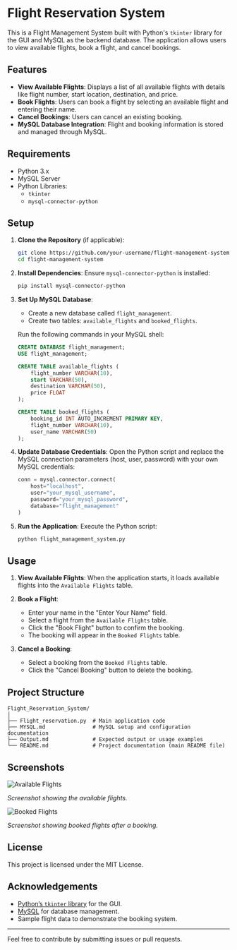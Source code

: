 # Flight Reservation System

This is a Flight Management System built with Python's `tkinter` library for the GUI and MySQL as the backend database. The application allows users to view available flights, book a flight, and cancel bookings.

## Features

- **View Available Flights**: Displays a list of all available flights with details like flight number, start location, destination, and price.
- **Book Flights**: Users can book a flight by selecting an available flight and entering their name.
- **Cancel Bookings**: Users can cancel an existing booking.
- **MySQL Database Integration**: Flight and booking information is stored and managed through MySQL.

## Requirements

- Python 3.x
- MySQL Server
- Python Libraries:
  - `tkinter`
  - `mysql-connector-python`

## Setup

1. **Clone the Repository** (if applicable):
   ```bash
   git clone https://github.com/your-username/flight-management-system.git
   cd flight-management-system
   ```

2. **Install Dependencies**:
   Ensure `mysql-connector-python` is installed:
   ```bash
   pip install mysql-connector-python
   ```

3. **Set Up MySQL Database**:
   - Create a new database called `flight_management`.
   - Create two tables: `available_flights` and `booked_flights`.

   Run the following commands in your MySQL shell:

   ```sql
   CREATE DATABASE flight_management;
   USE flight_management;

   CREATE TABLE available_flights (
       flight_number VARCHAR(10),
       start VARCHAR(50),
       destination VARCHAR(50),
       price FLOAT
   );

   CREATE TABLE booked_flights (
       booking_id INT AUTO_INCREMENT PRIMARY KEY,
       flight_number VARCHAR(10),
       user_name VARCHAR(50)
   );
   ```

4. **Update Database Credentials**:
   Open the Python script and replace the MySQL connection parameters (host, user, password) with your own MySQL credentials:

   ```python
   conn = mysql.connector.connect(
       host="localhost",
       user="your_mysql_username",
       password="your_mysql_password",
       database="flight_management"
   )
   ```

5. **Run the Application**:
   Execute the Python script:
   ```bash
   python flight_management_system.py
   ```

## Usage

1. **View Available Flights**: When the application starts, it loads available flights into the `Available Flights` table.

2. **Book a Flight**:
   - Enter your name in the "Enter Your Name" field.
   - Select a flight from the `Available Flights` table.
   - Click the "Book Flight" button to confirm the booking.
   - The booking will appear in the `Booked Flights` table.

3. **Cancel a Booking**:
   - Select a booking from the `Booked Flights` table.
   - Click the "Cancel Booking" button to delete the booking.

## Project Structure
```plaintext
Flight_Reservation_System/
│
├── Flight_reservation.py  # Main application code
├── MYSQL.md               # MySQL setup and configuration documentation
├── Output.md              # Expected output or usage examples
└── README.md              # Project documentation (main README file)
```

## Screenshots

![Available Flights](https://github.com/user-attachments/assets/9b248fa8-cef2-4901-852e-abc839f9fb05)

*Screenshot showing the available flights.*

![Booked Flights](https://github.com/user-attachments/assets/3c69edb0-7d71-4d39-b593-32bfd3b0c7f0)

*Screenshot showing booked flights after a booking.*

## License

This project is licensed under the MIT License.

## Acknowledgements

- [Python’s `tkinter` library](https://docs.python.org/3/library/tkinter.html) for the GUI.
- [MySQL](https://www.mysql.com/) for database management.
- Sample flight data to demonstrate the booking system.

---

Feel free to contribute by submitting issues or pull requests.
